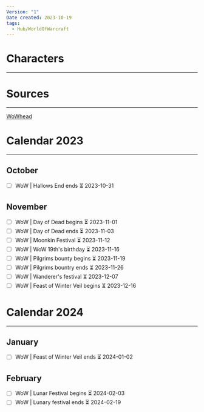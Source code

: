 ```yaml
---
Version: "1"
Date created: 2023-10-19
tags:
  - Hub/WorldOfWarcraft
---
```

# Characters
---

# Sources
----
[WoWhead](https://www.wowhead.com/wow)

# Calendar 2023
---
## October
- [ ] WoW |  Hallows End ends ⏳ 2023-10-31 

## November
- [ ] WoW | Day of Dead begins ⏳ 2023-11-01
- [ ] WoW | Day of Dead ends ⏳ 2023-11-03
- [ ] WoW | Moonkin Festival ⏳ 2023-11-12
- [ ] WoW | WoW 19th's birthday ⏳ 2023-11-16
- [ ] WoW | Pilgrims bounty begins ⏳ 2023-11-19
- [ ] WoW | Pilgrims bountry ends ⏳ 2023-11-26
- [ ] WoW | Wanderer's festival ⏳ 2023-12-07
- [ ] WoW | Feast of Winter Veil begins ⏳ 2023-12-16

# Calendar 2024
---
## January
- [ ] WoW | Feast of Winter Veil ends ⏳ 2024-01-02

## February
- [ ] WoW | Lunar Festival begins ⏳ 2024-02-03
- [ ] WoW | Lunary festival ends ⏳ 2024-02-19